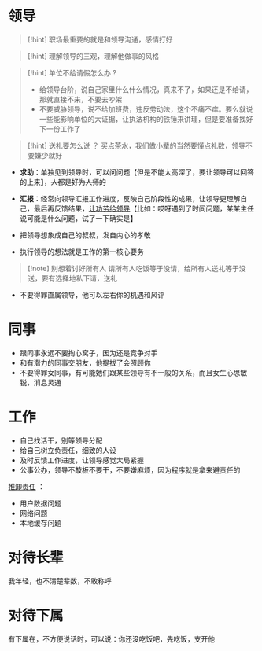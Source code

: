 # 领导
>[!hint] 职场最重要的就是和领导沟通，感情打好

>[!hint] 理解领导的三观，理解他做事的风格

>[!hint] 单位不给请假怎么办 ?
> - 给领导台阶，说自己家里什么什么情况，真来不了，如果还是不给请，那就直接不来，不要去吵架
> - 不要威胁领导，说不给加班费，违反劳动法，这个不痛不痒。要么就说一些能影响单位的大证据，让执法机构的铁锤来讲理，但是要准备找好下一份工作了

>[!hint] 送礼要怎么说 ？
>买点茶水，我们做小辈的当然要懂点礼数，领导不要嫌少就好

- **求助**：单独见到领导时，可以问问题【但是不能太高深了，要让领导可以回答的上来】，~~人都是好为人师的~~
- **汇报**：经常向领导汇报工作进度，反映自己阶段性的成果，让领导更理解自己，最后再反馈结果，<u>让功劳给领导</u>【比如：哎呀遇到了时间问题，某某主任说可能是什么问题，试了一下确实是】

- 把领导想象成自己的叔叔，发自内心的孝敬
- 执行领导的想法就是工作的第一核心要务

>[!note] 别想着讨好所有人
>请所有人吃饭等于没请，给所有人送礼等于没送，要有选择地私下请，送礼

- 不要得罪直属领导，他可以左右你的机遇和风评

# 同事
- 跟同事永远不要掏心窝子，因为还是竞争对手
- 和有潜力的同事交朋友，他提拔了会照顾你
- 不要得罪女同事，有可能她们跟某些领导有不一般的关系，而且女生心思敏锐，消息灵通

# 工作
- 自己找活干，别等领导分配
- 给自己树立负责任，细致的人设
- 及时反馈工作进度，让领导感觉大局紧握
- 公事公办，领导不敲板不要干，不要嫌麻烦，因为程序就是拿来避责任的


<u>推卸责任</u> ：
- 用户数据问题
- 网络问题
- 本地缓存问题

# 对待长辈
我年轻，也不清楚辈数，不敢称呼

# 对待下属
有下属在，不方便说话时，可以说：你还没吃饭吧，先吃饭，支开他









